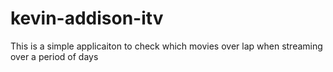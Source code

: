 # kevin-addison-itv

This is a simple applicaiton to check which movies over lap when streaming over a period of days
